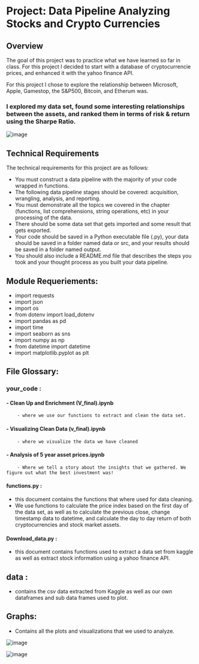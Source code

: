 # Project: Data Pipeline Analyzing Stocks and Crypto Currencies

## Overview

The goal of this project was to practice what we have learned so far in class. For this project I decided to start with a database of cryptocurrencie prices, and enhanced it with the yahoo finance API. 

For this project I chose to explore the relationship between Microsoft, Apple, Gamestop, the S&P500, Bitcoin, and Etherum was.


### I explored my data set, found some interesting relationships between the assets, and ranked them in terms of risk & return using the Sharpe Ratio.



![image](https://user-images.githubusercontent.com/1562979/114416612-c3663b00-9ba8-11eb-84f3-987a6a6f801f.png)



## Technical Requirements

The technical requirements for this project are as follows:

* You must construct a data pipeline with the majority of your code wrapped in functions.
* The following data pipeline stages should be covered: acquisition, wrangling, analysis, and reporting.
* You must demonstrate all the topics we covered in the chapter (functions, list comprehensions, string operations, etc) in your processing of the data.
* There should be some data set that gets imported and some result that gets exported.
* Your code should be saved in a Python executable file (.py), your data should be saved in a folder named data or src, and your results should be saved in a folder named output.
* You should also include a README.md file that describes the steps you took and your thought process as you built your data pipeline.

## Module Requeriements:
- import requests 
- import json
- import os
- from dotenv import load_dotenv
- import pandas as pd
- import time
- import seaborn as sns
- import numpy as np
- from datetime import datetime
- import matplotlib.pyplot as plt

## File Glossary:

### your_code :
#### - Clean Up and Enrichment (V_final).ipynb 
        - where we use our functions to extract and clean the data set.
#### - Visualizing Clean Data (v_final).ipynb
        - where we visualize the data we have cleaned
#### - Analysis of 5 year asset prices.ipynb
        - Where we tell a story about the insights that we gathered. We figure out what the best investment was!   
#### functions.py :
- this document contains the functions that where used for data cleaning. 
- We use functions to calculate the price index based on the first day of the data set, as well as to calculate the previous close, change timestamp data to datetime, and calculate the day to day return of both cryptocurrencies and stock market assets. 
#### Download_data.py : 
- this document contains functions used to extract a data set from kaggle as well as extract stock information using a yahoo finance API.
## data :
- contains the csv data extracted from Kaggle as well as our own dataframes and sub data frames used to plot.
## Graphs: 
- Contains all the plots and visualizations that we used to analyze.



![image](https://user-images.githubusercontent.com/1562979/114416485-a3cf1280-9ba8-11eb-8266-053782f4e4f2.png)

![image](https://user-images.githubusercontent.com/1562979/114416873-045e4f80-9ba9-11eb-962d-afdce40ea53b.png)